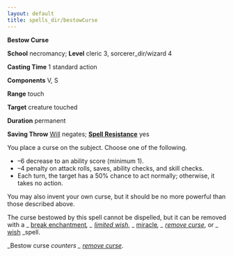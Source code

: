 ```yaml
---
layout: default
title: spells_dir/bestowCurse
---
```

 **Bestow Curse**

**School** necromancy; **Level** cleric 3, sorcerer_dir/wizard 4

**Casting Time** 1 standard action

**Components** V, S

**Range** touch

**Target** creature touched

**Duration** permanent

**Saving Throw** [Will](../../combat#_will) negates; **[Spell Resistance](../../glossary#_spell-resistance)** yes

You place a curse on the subject. Choose one of the following.

- –6 decrease to an ability score (minimum 1).
- –4 penalty on attack rolls, saves, ability checks, and skill checks.
- Each turn, the target has a 50% chance to act normally; otherwise, it takes no action.

You may also invent your own curse, but it should be no more powerful than those described above.

The curse bestowed by this spell cannot be dispelled, but it can be removed with a _ [break enchantment](../breakEnchantment#_break-enchantment)_, _ [limited wish](../limitedWish#_limited-wish)_, _ [miracle](../miracle#_miracle)_, _ [remove curse](../removeCurse#_remove-curse)_, or _ [wish](../wish#_wish) _spell.

_Bestow curse _counters _ [remove curse](../removeCurse#_remove-curse)_.


